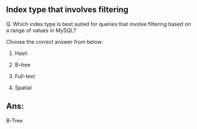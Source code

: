 ## Index type that involves filtering

Q. Which index type is best suited for queries that involve filtering based on a range of values in MySQL?

Choose the correct answer from below:
  
  1. Hash

  2. B-tree

  3. Full-text
  
  4. Spatial

## Ans:
B-Tree
